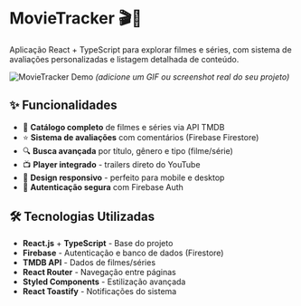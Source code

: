 # MovieTracker 🎬🍿  

Aplicação React + TypeScript para explorar filmes e séries, com sistema de avaliações personalizadas e listagem detalhada de conteúdo.  

![MovieTracker Demo](https://example.com/sua-demo-gif-aqui.gif) *(adicione um GIF ou screenshot real do seu projeto)*  

## ✨ Funcionalidades  

- 🎥 **Catálogo completo** de filmes e séries via API TMDB  
- ⭐ **Sistema de avaliações** com comentários (Firebase Firestore)  
- 🔍 **Busca avançada** por título, gênero e tipo (filme/série)  
- 📺 **Player integrado** - trailers direto do YouTube  
- 📱 **Design responsivo** - perfeito para mobile e desktop  
- 🔐 **Autenticação segura** com Firebase Auth  

## 🛠️ Tecnologias Utilizadas  

- **React.js** + **TypeScript** - Base do projeto  
- **Firebase** - Autenticação e banco de dados (Firestore)  
- **TMDB API** - Dados de filmes/séries  
- **React Router** - Navegação entre páginas  
- **Styled Components** - Estilização avançada  
- **React Toastify** - Notificações do sistema  

